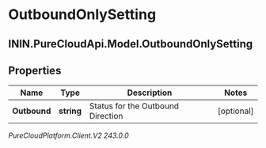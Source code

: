 # OutboundOnlySetting

## ININ.PureCloudApi.Model.OutboundOnlySetting

## Properties

|Name | Type | Description | Notes|
|------------ | ------------- | ------------- | -------------|
| **Outbound** | **string** | Status for the Outbound Direction | [optional] |



_PureCloudPlatform.Client.V2 243.0.0_
